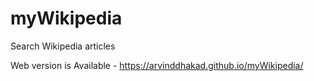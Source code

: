 # myWikipedia
Search Wikipedia articles

Web version is Available - https://arvinddhakad.github.io/myWikipedia/
